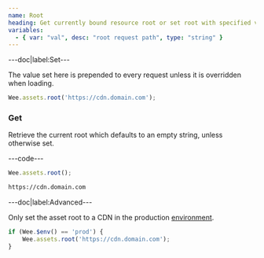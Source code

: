 ```yaml
---
name: Root
heading: Get currently bound resource root or set root with specified value
variables:
  - { var: "val", desc: "root request path", type: "string" }
---
```


---doc|label:Set---

The value set here is prepended to every request unless it is overridden when loading.

```javascript
Wee.assets.root('https://cdn.domain.com');
```

### Get

Retrieve the current root which defaults to an empty string, unless otherwise set.

---code---

```javascript
Wee.assets.root();
```

```html
https://cdn.domain.com
```

---doc|label:Advanced---

Only set the asset root to a CDN in the production [environment](https://www.weepower.com/script/core#env).

```javascript
if (Wee.$env() == 'prod') {
	Wee.assets.root('https://cdn.domain.com');
}
```